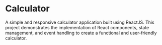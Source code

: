 # Calculator

A simple and responsive calculator application built using ReactJS. This project demonstrates the implementation of React components, state management, and event handling to create a functional and user-friendly calculator.

